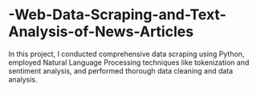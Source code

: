 # -Web-Data-Scraping-and-Text-Analysis-of-News-Articles
In this project, I conducted comprehensive data scraping using Python, employed Natural Language Processing techniques like tokenization and sentiment analysis, and performed thorough data cleaning and data analysis.
